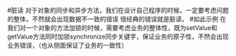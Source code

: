 #脏读
对于对象的同步和异步方法，我们在设计自己程序的时候，一定要考虑问题的整体，不然就会出现数据不一致的错误
很经典的错误就是脏读。
#如此示例
在我们对一个对象的方法加锁的时候，需要考虑业务的整体性，既为setValue和getValue方法同时加锁synchronize同步关键字，保证业务的原子性，不然会出现业务错误，（也从侧面保证了业务的一致性）
